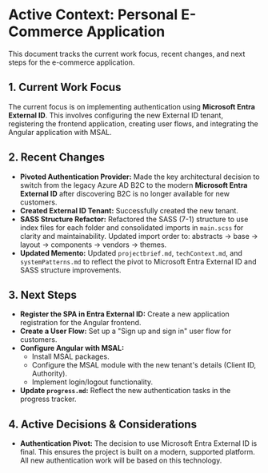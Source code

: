 # Active Context: Personal E-Commerce Application

This document tracks the current work focus, recent changes, and next steps for the e-commerce application.

## 1. Current Work Focus

The current focus is on implementing authentication using **Microsoft Entra External ID**. This involves configuring the new External ID tenant, registering the frontend application, creating user flows, and integrating the Angular application with MSAL.


## 2. Recent Changes

- **Pivoted Authentication Provider:** Made the key architectural decision to switch from the legacy Azure AD B2C to the modern **Microsoft Entra External ID** after discovering B2C is no longer available for new customers.
- **Created External ID Tenant:** Successfully created the new tenant.
- **SASS Structure Refactor:** Refactored the SASS (7-1) structure to use index files for each folder and consolidated imports in `main.scss` for clarity and maintainability. Updated import order to: abstracts → base → layout → components → vendors → themes.
- **Updated Memento:** Updated `projectbrief.md`, `techContext.md`, and `systemPatterns.md` to reflect the pivot to Microsoft Entra External ID and SASS structure improvements.

## 3. Next Steps

- **Register the SPA in Entra External ID:** Create a new application registration for the Angular frontend.
- **Create a User Flow:** Set up a "Sign up and sign in" user flow for customers.
- **Configure Angular with MSAL:**
  - Install MSAL packages.
  - Configure the MSAL module with the new tenant's details (Client ID, Authority).
  - Implement login/logout functionality.
- **Update `progress.md`:** Reflect the new authentication tasks in the progress tracker.

## 4. Active Decisions & Considerations

- **Authentication Pivot:** The decision to use Microsoft Entra External ID is final. This ensures the project is built on a modern, supported platform. All new authentication work will be based on this technology.
